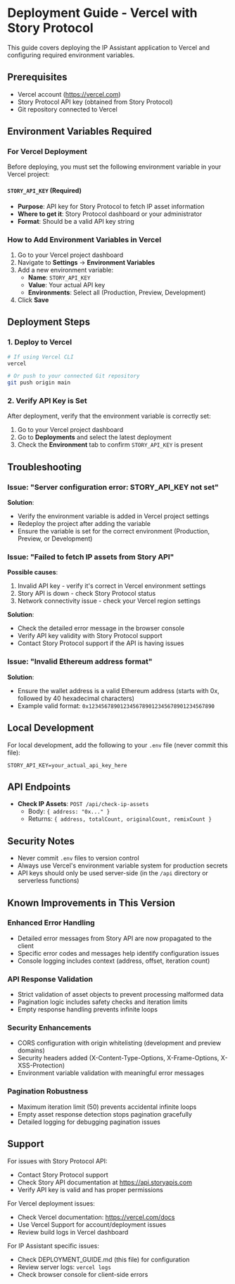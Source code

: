 # Deployment Guide - Vercel with Story Protocol

This guide covers deploying the IP Assistant application to Vercel and configuring required environment variables.

## Prerequisites

- Vercel account (https://vercel.com)
- Story Protocol API key (obtained from Story Protocol)
- Git repository connected to Vercel

## Environment Variables Required

### For Vercel Deployment

Before deploying, you must set the following environment variable in your Vercel project:

#### `STORY_API_KEY` (Required)

- **Purpose**: API key for Story Protocol to fetch IP asset information
- **Where to get it**: Story Protocol dashboard or your administrator
- **Format**: Should be a valid API key string

### How to Add Environment Variables in Vercel

1. Go to your Vercel project dashboard
2. Navigate to **Settings** → **Environment Variables**
3. Add a new environment variable:
   - **Name**: `STORY_API_KEY`
   - **Value**: Your actual API key
   - **Environments**: Select all (Production, Preview, Development)
4. Click **Save**

## Deployment Steps

### 1. Deploy to Vercel

```bash
# If using Vercel CLI
vercel

# Or push to your connected Git repository
git push origin main
```

### 2. Verify API Key is Set

After deployment, verify that the environment variable is correctly set:

1. Go to your Vercel project dashboard
2. Go to **Deployments** and select the latest deployment
3. Check the **Environment** tab to confirm `STORY_API_KEY` is present

## Troubleshooting

### Issue: "Server configuration error: STORY_API_KEY not set"

**Solution**:

- Verify the environment variable is added in Vercel project settings
- Redeploy the project after adding the variable
- Ensure the variable is set for the correct environment (Production, Preview, or Development)

### Issue: "Failed to fetch IP assets from Story API"

**Possible causes**:

1. Invalid API key - verify it's correct in Vercel environment settings
2. Story API is down - check Story Protocol status
3. Network connectivity issue - check your Vercel region settings

**Solution**:

- Check the detailed error message in the browser console
- Verify API key validity with Story Protocol support
- Contact Story Protocol support if the API is having issues

### Issue: "Invalid Ethereum address format"

**Solution**:

- Ensure the wallet address is a valid Ethereum address (starts with 0x, followed by 40 hexadecimal characters)
- Example valid format: `0x1234567890123456789012345678901234567890`

## Local Development

For local development, add the following to your `.env` file (never commit this file):

```
STORY_API_KEY=your_actual_api_key_here
```

## API Endpoints

- **Check IP Assets**: `POST /api/check-ip-assets`
  - Body: `{ address: "0x..." }`
  - Returns: `{ address, totalCount, originalCount, remixCount }`

## Security Notes

- Never commit `.env` files to version control
- Always use Vercel's environment variable system for production secrets
- API keys should only be used server-side (in the `/api` directory or serverless functions)

## Known Improvements in This Version

### Enhanced Error Handling

- Detailed error messages from Story API are now propagated to the client
- Specific error codes and messages help identify configuration issues
- Console logging includes context (address, offset, iteration count)

### API Response Validation

- Strict validation of asset objects to prevent processing malformed data
- Pagination logic includes safety checks and iteration limits
- Empty response handling prevents infinite loops

### Security Enhancements

- CORS configuration with origin whitelisting (development and preview domains)
- Security headers added (X-Content-Type-Options, X-Frame-Options, X-XSS-Protection)
- Environment variable validation with meaningful error messages

### Pagination Robustness

- Maximum iteration limit (50) prevents accidental infinite loops
- Empty asset response detection stops pagination gracefully
- Detailed logging for debugging pagination issues

## Support

For issues with Story Protocol API:

- Contact Story Protocol support
- Check Story API documentation at https://api.storyapis.com
- Verify API key is valid and has proper permissions

For Vercel deployment issues:

- Check Vercel documentation: https://vercel.com/docs
- Use Vercel Support for account/deployment issues
- Review build logs in Vercel dashboard

For IP Assistant specific issues:

- Check DEPLOYMENT_GUIDE.md (this file) for configuration
- Review server logs: `vercel logs`
- Check browser console for client-side errors
